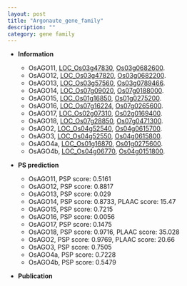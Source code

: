 ```yaml
---
layout: post
title: "Argonaute_gene_family"
description: ""
category: gene family
---
```


* **Information**  
    + OsAGO11, [LOC_Os03g47830](http://rice.uga.edu/cgi-bin/ORF_infopage.cgi?orf=LOC_Os03g47830), [Os03g0682600](http://rapdb.dna.affrc.go.jp/viewer/gbrowse_details/irgsp1?name=Os03g0682600).
    + OsAGO12, [LOC_Os03g47820](http://rice.uga.edu/cgi-bin/ORF_infopage.cgi?orf=LOC_Os03g47820), [Os03g0682200](http://rapdb.dna.affrc.go.jp/viewer/gbrowse_details/irgsp1?name=Os03g0682200).
    + OsAGO13, [LOC_Os03g57560](http://rice.uga.edu/cgi-bin/ORF_infopage.cgi?orf=LOC_Os03g57560), [Os03g0789466](http://rapdb.dna.affrc.go.jp/viewer/gbrowse_details/irgsp1?name=Os03g0789466).
    + OsAGO14, [LOC_Os07g09020](http://rice.uga.edu/cgi-bin/ORF_infopage.cgi?orf=LOC_Os07g09020), [Os07g0188000](http://rapdb.dna.affrc.go.jp/viewer/gbrowse_details/irgsp1?name=Os07g0188000).
    + OsAGO15, [LOC_Os01g16850](http://rice.uga.edu/cgi-bin/ORF_infopage.cgi?orf=LOC_Os01g16850), [Os01g0275200](http://rapdb.dna.affrc.go.jp/viewer/gbrowse_details/irgsp1?name=Os01g0275200).
    + OsAGO16, [LOC_Os07g16224](http://rice.uga.edu/cgi-bin/ORF_infopage.cgi?orf=LOC_Os07g16224), [Os07g0265600](http://rapdb.dna.affrc.go.jp/viewer/gbrowse_details/irgsp1?name=Os07g0265600).
    + OsAGO17, [LOC_Os02g07310](http://rice.uga.edu/cgi-bin/ORF_infopage.cgi?orf=LOC_Os02g07310), [Os02g0169400](http://rapdb.dna.affrc.go.jp/viewer/gbrowse_details/irgsp1?name=Os02g0169400).
    + OsAGO18, [LOC_Os07g28850](http://rice.uga.edu/cgi-bin/ORF_infopage.cgi?orf=LOC_Os07g28850), [Os07g0471300](http://rapdb.dna.affrc.go.jp/viewer/gbrowse_details/irgsp1?name=Os07g0471300).
    + OsAGO2, [LOC_Os04g52540](http://rice.uga.edu/cgi-bin/ORF_infopage.cgi?orf=LOC_Os04g52540), [Os04g0615700](http://rapdb.dna.affrc.go.jp/viewer/gbrowse_details/irgsp1?name=Os04g0615700).
    + OsAGO3, [LOC_Os04g52550](http://rice.uga.edu/cgi-bin/ORF_infopage.cgi?orf=LOC_Os04g52550), [Os04g0615800](http://rapdb.dna.affrc.go.jp/viewer/gbrowse_details/irgsp1?name=Os04g0615800).
    + OsAGO4a, [LOC_Os01g16870](http://rice.uga.edu/cgi-bin/ORF_infopage.cgi?orf=LOC_Os01g16870), [Os01g0275600](http://rapdb.dna.affrc.go.jp/viewer/gbrowse_details/irgsp1?name=Os01g0275600).
    + OsAGO4b, [LOC_Os04g06770](http://rice.uga.edu/cgi-bin/ORF_infopage.cgi?orf=LOC_Os04g06770), [Os04g0151800](http://rapdb.dna.affrc.go.jp/viewer/gbrowse_details/irgsp1?name=Os04g0151800).

* **PS prediction**
    + OsAGO11, PSP score: 0.5161
    + OsAGO12, PSP score: 0.8817
    + OsAGO13, PSP score: 0.029
    + OsAGO14, PSP score: 0.8733, PLAAC score: 15.47
    + OsAGO15, PSP score: 0.7215
    + OsAGO16, PSP score: 0.0056
    + OsAGO17, PSP score: 0.1475
    + OsAGO18, PSP score: 0.9716, PLAAC score: 35.028
    + OsAGO2, PSP score: 0.9769, PLAAC score: 20.66
    + OsAGO3, PSP score: 0.7505
    + OsAGO4a, PSP score: 0.7228
    + OsAGO4b, PSP score: 0.5479

* **Publication**  


